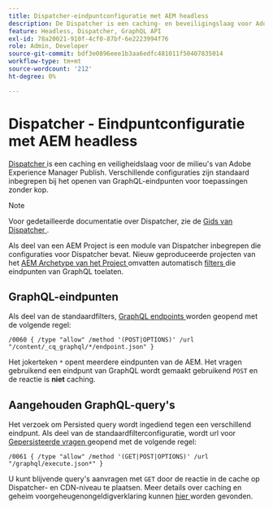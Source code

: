 ```yaml
---
title: Dispatcher-eindpuntconfiguratie met AEM headless
description: De Dispatcher is een caching- en beveiligingslaag voor Adobe Experience Manager Publish-omgevingen. Verschillende configuraties worden gebruikt om GraphQL-eindpunten te openen voor toepassingen zonder kop.
feature: Headless, Dispatcher, GraphQL API
exl-id: 78a20021-910f-4cf0-87bf-6e2223994f76
role: Admin, Developer
source-git-commit: bdf3e0896eee1b3aa6edfc481011f50407835014
workflow-type: tm+mt
source-wordcount: '212'
ht-degree: 0%

---
```



# Dispatcher - Eindpuntconfiguratie met AEM headless

[ Dispatcher ](https://experienceleague.adobe.com/docs/experience-manager-dispatcher/using/dispatcher.html) is een caching en veiligheidslaag voor de milieu&#39;s van Adobe Experience Manager Publish. Verschillende configuraties zijn standaard inbegrepen bij het openen van GraphQL-eindpunten voor toepassingen zonder kop.

>[!NOTE]
>
>Voor gedetailleerde documentatie over Dispatcher, zie de [ Gids van Dispatcher ](https://experienceleague.adobe.com/docs/experience-manager-dispatcher/using/dispatcher.html).

Als deel van een AEM Project is een module van Dispatcher inbegrepen die configuraties voor Dispatcher bevat. Nieuw geproduceerde projecten van het [ AEM Archetype van het Project ](https://github.com/adobe/aem-project-archetype) omvatten automatisch [ filters ](https://experienceleague.adobe.com/docs/experience-manager-dispatcher/using/configuring/dispatcher-configuration.html?#defining-a-filter) die eindpunten van GraphQL toelaten.

## GraphQL-eindpunten

Als deel van de standaardfilters, [ GraphQL endpoints ](/help/headless/graphql-api/graphql-endpoint.md) worden geopend met de volgende regel:

```
/0060 { /type "allow" /method '(POST|OPTIONS)' /url "/content/_cq_graphql/*/endpoint.json" }
```

Het jokerteken `*` opent meerdere eindpunten van de AEM. Het vragen gebruikend een eindpunt van GraphQL wordt gemaakt gebruikend `POST` en de reactie is **niet** caching.

## Aangehouden GraphQL-query&#39;s

Het verzoek om Persisted query wordt ingediend tegen een verschillend eindpunt. Als deel van de standaardfilterconfiguratie, wordt url voor [ Gepersisteerde vragen ](/help/headless/graphql-api/persisted-queries.md) geopend met de volgende regel:

```
/0061 { /type "allow" /method '(GET|POST|OPTIONS)' /url "/graphql/execute.json*" }
```

U kunt blijvende query&#39;s aanvragen met `GET` door de reactie in de cache op Dispatcher- en CDN-niveau te plaatsen. Meer details over caching en geheim voorgeheugenongeldigverklaring kunnen [ hier ](/help/implementing/dispatcher/caching.md) worden gevonden.
